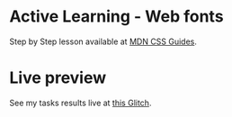 # Active Learning - Web fonts

Step by Step lesson available at [MDN CSS Guides](https://developer.mozilla.org/en-US/docs/Learn/CSS/Styling_text/Web_fonts#active_learning_a_web_font_example).

# Live preview

See my tasks results live at [this Glitch]().
